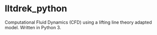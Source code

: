 # lltdrek_python
Computational Fluid Dynamics (CFD) using a lifting line theory adapted model. Written in Python 3.
